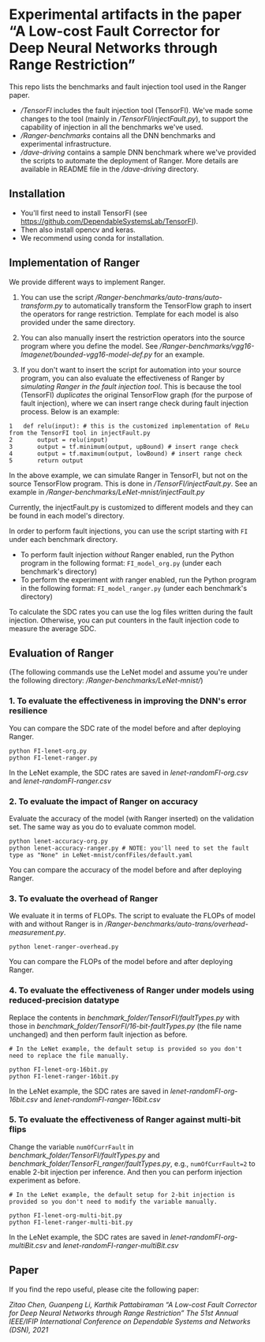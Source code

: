 # Experimental artifacts in the paper “A Low-cost Fault Corrector for Deep Neural Networks through Range Restriction”

This repo lists the benchmarks and fault injection tool used in the Ranger paper.

- */TensorFI* includes the fault injection tool (TensorFI). We've made some changes to the tool (mainly in */TensorFI/injectFault.py*), to support the capability of injection in all the benchmarks we've used. 
- */Ranger-benchmarks* contains all the DNN benchmarks and experimental infrastructure.
- */dave-driving* contains a sample DNN benchmark where we've provided the scripts to automate the deployment of Ranger. More details are available in README file in the */dave-driving* directory.


## Installation

  * You'll first need to install TensorFI (see https://github.com/DependableSystemsLab/TensorFI).
  * Then also install opencv and keras.
  * We recommend using conda for installation.

## Implementation of Ranger

We provide different ways to implement Ranger.

1. You can use the script */Ranger-benchmarks/auto-trans/auto-transform.py* to automatically transform the TensorFlow graph to insert the operators for range restriction. Template for each model is also provided under the same directory.

2. You can also manually insert the restriction operators into the source program where you define the model. See */Ranger-benchmarks/vgg16-Imagenet/bounded-vgg16-model-def.py* for an example.

3. If you don't want to insert the script for automation into your source program, you can also evaluate the effectiveness of Ranger by *simulating Ranger in the fault injection tool*. This is because the tool (TensorFI) *duplicates* the original TensorFlow graph (for the purpose of fault injection), where we can insert range check during fault injection process. Below is an example:

```
1	def relu(input): # this is the customized implementation of ReLu from the TensorFI tool in injectFault.py
2		output = relu(input)
3		output = tf.minimum(output, upBound) # insert range check
4		output = tf.maximum(output, lowBound) # insert range check
5		return output
```

In the above example, we can simulate Ranger in TensorFI, but not on the source TensorFlow program. This is done in */TensorFI/injectFault.py*. See an example in */Ranger-benchmarks/LeNet-mnist/injectFault.py*

Currently, the injectFault.py is customized to different models and they can be found in each model's directory.

In order to perform fault injections, you can use the script starting with `FI` under each benchmark directory. 

- To perform fault injection *without* Ranger enabled, run the Python program in the following format: `FI_model_org.py` (under each benchmark's directory)
- To perform the experiment *with* ranger enabled, run the Python program in the following format: `FI_model_ranger.py` (under each benchmark's directory)


To calculate the SDC rates you can use the log files written during the fault injection. Otherwise, you can put counters in the fault injection code to measure the average SDC.


## Evaluation of Ranger
(The following commands use the LeNet model and assume you're under the following directory: */Ranger-benchmarks/LeNet-mnist/*)


### 1. To evaluate the effectiveness in improving the DNN's error resilience

You can compare the SDC rate of the model before and after deploying Ranger.

```
python FI-lenet-org.py
python FI-lenet-ranger.py
```
In the LeNet example, the SDC rates are saved in *lenet-randomFI-org.csv* and *lenet-randomFI-ranger.csv*

### 2. To evaluate the impact of Ranger on accuracy

Evaluate the accuracy of the model (with Ranger inserted) on the validation set. The same way as you do to evaluate common model.

```
python lenet-accuracy-org.py
python lenet-accuracy-ranger.py # NOTE: you'll need to set the fault type as "None" in LeNet-mnist/confFiles/default.yaml
```

You can compare the accuracy of the model before and after deploying Ranger.

### 3. To evaluate the overhead of Ranger

We evaluate it in terms of FLOPs. The script to evaluate the FLOPs of model with and without Ranger is in */Ranger-benchmarks/auto-trans/overhead-measurement.py*. 

```
python lenet-ranger-overhead.py
```
You can compare the FLOPs of the model before and after deploying Ranger.

### 4. To evaluate the effectiveness of Ranger under models using reduced-precision datatype

Replace the contents in *benchmark_folder/TensorFI/faultTypes.py* with those in *benchmark_folder/TensorFI/16-bit-faultTypes.py* (the file name unchanged) and then perform fault injection as before.

```
# In the LeNet example, the default setup is provided so you don't need to replace the file manually. 

python FI-lenet-org-16bit.py
python FI-lenet-ranger-16bit.py
```
In the LeNet example, the SDC rates are saved in *lenet-randomFI-org-16bit.csv* and *lenet-randomFI-ranger-16bit.csv*

### 5. To evaluate the effectiveness of Ranger against multi-bit flips

Change the variable ```numOfCurrFault``` in *benchmark_folder/TensorFI/faultTypes.py* and *benchmark_folder/TensorFI_ranger/faultTypes.py*, e.g., ```numOfCurrFault=2``` to enable 2-bit injection per inference. And then you can perform injection experiment as before.

```
# In the LeNet example, the default setup for 2-bit injection is provided so you don't need to modify the variable manually. 

python FI-lenet-org-multi-bit.py
python FI-lenet-ranger-multi-bit.py
```

In the LeNet example, the SDC rates are saved in *lenet-randomFI-org-multiBit.csv* and *lenet-randomFI-ranger-multiBit.csv*


## Paper
If you find the repo useful, please cite the following paper: 

*Zitao Chen, Guanpeng Li, Karthik Pattabiraman “A Low-cost Fault Corrector for Deep Neural Networks through Range Restriction” The 51st Annual IEEE/IFIP International Conference on Dependable Systems and Networks (DSN), 2021*
 





